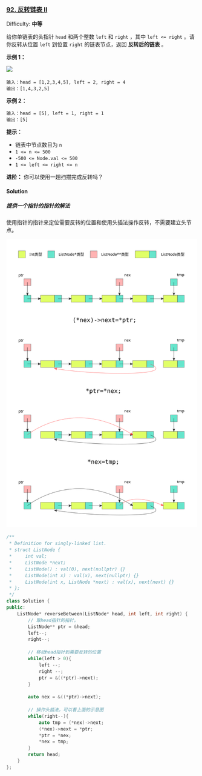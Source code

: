 ### [92\. 反转链表 II](https://leetcode-cn.com/problems/reverse-linked-list-ii/)

Difficulty: **中等**

给你单链表的头指针 `head` 和两个整数 `left` 和 `right` ，其中 `left <= right` 。请你反转从位置 `left` 到位置 `right` 的链表节点，返回 **反转后的链表** 。

**示例 1：**

![](https://assets.leetcode.com/uploads/2021/02/19/rev2ex2.jpg)

```
输入：head = [1,2,3,4,5], left = 2, right = 4
输出：[1,4,3,2,5]
```

**示例 2：**

```
输入：head = [5], left = 1, right = 1
输出：[5]
```

**提示：**

*   链表中节点数目为 `n`
*   `1 <= n <= 500`
*   `-500 <= Node.val <= 500`
*   `1 <= left <= right <= n`

**进阶：** 你可以使用一趟扫描完成反转吗？


#### Solution

##### 提供一个指针的指针的解法

使用指针的指针来定位需要反转的位置和使用头插法操作反转，不需要建立头节点。

![92.svg](92.svg)

```cpp
​/**
 * Definition for singly-linked list.
 * struct ListNode {
 *     int val;
 *     ListNode *next;
 *     ListNode() : val(0), next(nullptr) {}
 *     ListNode(int x) : val(x), next(nullptr) {}
 *     ListNode(int x, ListNode *next) : val(x), next(next) {}
 * };
 */
class Solution {
public:
    ListNode* reverseBetween(ListNode* head, int left, int right) {
        // 取head指针的指针。
        ListNode** ptr = &head;
        left--;
        right--;

        // 移动head指针到需要反转的位置
        while(left > 0){
            left --;
            right --;
            ptr = &((*ptr)->next);
        }

        auto nex = &((*ptr)->next);
        
        // 操作头插法，可以看上面的示意图
        while(right--){
            auto tmp = (*nex)->next;
            (*nex)->next = *ptr;
            *ptr = *nex;
            *nex = tmp;
        }
        return head;
    }
};
```